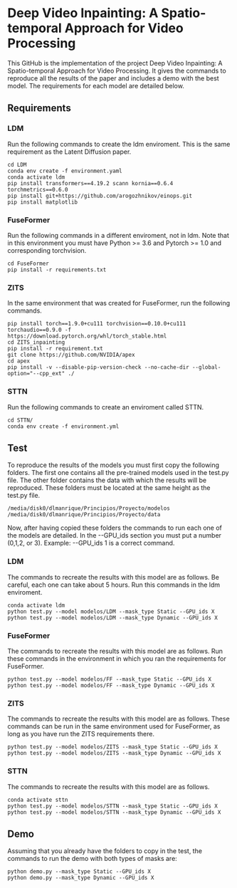 # Deep Video Inpainting: A Spatio-temporal Approach for Video Processing
This GitHub is the implementation of the project Deep Video Inpainting: A Spatio-temporal Approach for Video Processing. It gives the commands to reproduce all the results of the paper and includes a demo with the best model. The requirements for each model are detailed below.

## Requirements 

### LDM
Run the following commands to create the ldm enviroment. This is the same requirement as the Latent Diffusion paper.
```
cd LDM 
conda env create -f environment.yaml
conda activate ldm
pip install transformers==4.19.2 scann kornia==0.6.4 torchmetrics==0.6.0
pip install git+https://github.com/arogozhnikov/einops.git
pip install matplotlib
```
### FuseFormer

Run the following commands in a different enviroment, not in ldm. Note that in this environment you must have Python >= 3.6 and Pytorch >= 1.0 and corresponding torchvision.
```
cd FuseFormer
pip install -r requirements.txt
```

### ZITS

In the same environment that was created for FuseFormer, run the following commands.
```
pip install torch==1.9.0+cu111 torchvision==0.10.0+cu111 torchaudio==0.9.0 -f https://download.pytorch.org/whl/torch_stable.html
cd ZITS_inpainting
pip install -r requirement.txt
git clone https://github.com/NVIDIA/apex
cd apex
pip install -v --disable-pip-version-check --no-cache-dir --global-option="--cpp_ext" ./
```

### STTN
Run the following commands to create an enviroment called STTN.

```
cd STTN/
conda env create -f environment.yml 
```

## Test
To reproduce the results of the models you must first copy the following folders. The first one contains all the pre-trained models used in the test.py file. The other folder contains the data with which the results will be reproduced. These folders must be located at the same height as the test.py file.

```
/media/disk0/dlmanrique/Principios/Proyecto/modelos
/media/disk0/dlmanrique/Principios/Proyecto/data
```
Now, after having copied these folders the commands to run each one of the models are detailed. In the --GPU_ids section you must put a number (0,1,2, or 3). Example: --GPU_ids 1 is a correct command.

### LDM

The commands to recreate the results with this model are as follows. Be careful, each one can take about 5 hours. Run this commands in the ldm enviroment.
```
conda activate ldm
python test.py --model modelos/LDM --mask_type Static --GPU_ids X
python test.py --model modelos/LDM --mask_type Dynamic --GPU_ids X
```

### FuseFormer

The commands to recreate the results with this model are as follows. Run these commands in the environment in which you ran the requirements for FuseFormer.
```
python test.py --model modelos/FF --mask_type Static --GPU_ids X
python test.py --model modelos/FF --mask_type Dynamic --GPU_ids X
```

### ZITS
The commands to recreate the results with this model are as follows. These commands can be run in the same environment used for FuseFormer, as long as you have run the ZITS requirements there. 
```
python test.py --model modelos/ZITS --mask_type Static --GPU_ids X
python test.py --model modelos/ZITS --mask_type Dynamic --GPU_ids X
```
### STTN
The commands to recreate the results with this model are as follows.  
```
conda activate sttn
python test.py --model modelos/STTN --mask_type Static --GPU_ids X
python test.py --model modelos/STTN --mask_type Dynamic --GPU_ids X
```

## Demo
Assuming that you already have the folders to copy in the test, the commands to run the demo with both types of masks are:
```
python demo.py --mask_type Static --GPU_ids X
python demo.py --mask_type Dynamic --GPU_ids X
```
